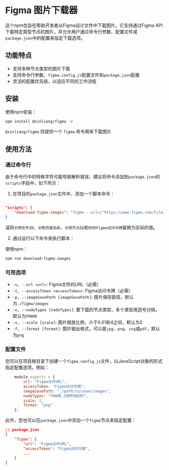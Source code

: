 # Figma 图片下载器

这个npm包旨在帮助开发者从Figma设计文件中下载图片。它支持通过Figma API下载特定类型节点的图片，并允许用户通过命令行参数、配置文件或`package.json`中的配置来指定下载选项。

## 功能特点

- 支持多种节点类型的图片下载
- 支持命令行参数、`figma.config.js`配置文件和`package.json`配置
- 灵活的配置优先级，以适应不同的工作流程

## 安装

使用npm安装：

```bash
npm install @xinliang/figma -D
```

`@xinliang/figma` 将提供一个 `figma` 命令用来下载图片



## 使用方法

### 通过命令行

由于命令行中的特殊字符可能导致解析错误，建议将命令添加到`package.json`的`scripts`字段中，如下所示：

1. 在项目的`package.json`文件中，添加一个脚本命令：


```json

"scripts": {
    "download-figma-images": "figma --url=\"https://www.figma.com/file/示例文件ID/示例页面名称?type=design&node-id=示例节点ID&mode=design\" -t \"你的Figma访问令牌\""
}
```


请将`示例文件ID`、`示例页面名称`、`示例节点ID`和`你的Figma访问令牌`替换为实际的值。

2. 通过运行以下命令来执行脚本：

使用npm：

```bash
npm run download-figma-images
```


### 可用选项

- `-u, --url <url>`: Figma文件的URL（必需）
- `-t, --accessToken <accessToken>`: Figma访问令牌（必需）
- `-p, --imageSavePath [imageSavePath]`: 图片保存路径，默认为`./figma/images`
- `-n, --nodeTypes [nodeTypes]`: 要下载的节点类型，多个类型用逗号分隔，默认为`FRAME`
- `-s, --scale [scale]`: 图片缩放比例，介于0.01和4之间，默认为2
- `-f, --format [format]`: 图片输出格式，可以是`jpg`、`png`、`svg`或`pdf`，默认为`png`

### 配置文件

您可以在项目根目录下创建一个`figma.config.js`文件，以JavaScript对象的形式指定配置选项。例如：

```javascript
    module.exports = {
        url: "Figma文件URL",
        accessToken: "Figma访问令牌",
        imageSavePath: "./path/to/save/images",
        nodeTypes: "FRAME,COMPONENT",
        scale: 1,
        format: "png"
    };
```


此外，您也可以在`package.json`中添加一个`figma`节点来指定配置：

```json
// package.json
{
    "figma": {
        "url": "Figma文件URL",
        "accessToken": "Figma访问令牌",
        ...
    }
}
```